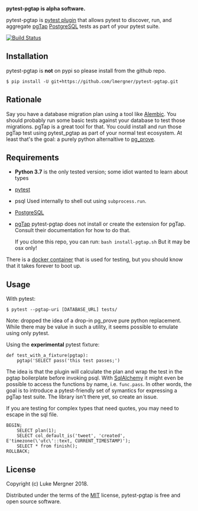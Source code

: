 **pytest-pgtap is alpha software.**

pytest-pgtap is [pytest plugin][] that allows pytest to discover, run, and aggregate [pgTap][] [PostgreSQL][] tests as part of your pytest suite.

[![Build Status](https://travis-ci.org/lmergner/pytest-pgtap.svg?branch=master)](https://travis-ci.org/lmergner/pytest-pgtap)

## Installation

pytest-pgtap is **not** on pypi so please install from the github repo.

```
$ pip install -U git+https://github.com/lmergner/pytest-pgtap.git
```

## Rationale

Say you have a database migration plan using a tool like [Alembic][]. You should probably run some basic tests against your database to test those migrations. pgTap is a great tool for that. You could install and run those pgTap test using pytest_pgtap as part of your normal test ecosystem. At least that's the goal:  a purely python alternaltive to [pg_prove][].
## Requirements

- **Python 3.7** is the only tested version; some idiot wanted to learn about types
- [pytest][]
- psql
    Used internally to shell out using `subprocess.run`.
- [PostgreSQL][]
- [pgTap][]
    pytest-pgtap does not install or create the extension for pgTap. Consult their
    documentation for how to do that.
    
    If you clone this repo, you can run:
    `bash install-pgtap.sh`
    But it may be osx only!

There is a [docker container](https://github.com/lmergner/docker-pgtap) that is used for testing, but you should know that it takes forever to boot up.

## Usage

With pytest:
```
$ pytest --pgtap-uri [DATABASE_URL] tests/
```

Note:  dropped the idea of a drop-in pg_prove pure python replacement.  While there may be value in such a utility, it seems possible to emulate using only pytest.

Using the **experimental** pytest fixture:

```
def test_with_a_fixture(pgtap):
    pgtap('SELECT pass('this test passes;')
```

The idea is that the plugin will calculate the plan and wrap the test in the pgtap boilerplate before invoking psql.  With [SqlAlchemy][] it might even be possible to access the functions by name, i.e.  `func.pass`. In other words, the goal is to introduce a pytest-friendly set of symantics for expressing a pgTap test suite.  The library isn't there yet, so create an issue.


If you are testing for complex types that need quotes, you may need to escape in the sql file.
```
BEGIN;
    SELECT plan(1);
    SELECT col_default_is('tweet', 'created', E'timezone(\'utc\'::text, CURRENT_TIMESTAMP)');
    SELECT * from finish();
ROLLBACK;
```


## License

Copyright (c) Luke Mergner 2018.

Distributed under the terms of the [MIT][] license, pytest-pgtap is free and open source software.

[MIT]: https://github.com/pytest-dev/pytest/blob/master/LICENSE
[pytest-pgtap]: https://www.github.com/lmergner/pytest-pgtap
[pytest]: https://pytest.org/
[pgtap]: https://pgtap.org
[pg_prove]: https://pgtap.org/pg_prove.html
[tappy]: http://tappy.readthedocs.io/en/latest/
[postgresql]: https://www.postgresql.org/
[sqlalchemy]: http://www.sqlalchemy.org/
[howto]: https://medium.com/engineering-on-the-incline/unit-testing-postgres-with-pgtap-af09ec42795
[Alembic]: http://alembic.zzzcomputing.com/en/latest/
[pytest plugin]: https://plugincompat.herokuapp.com/
